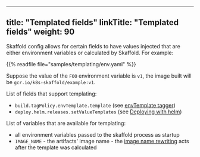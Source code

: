 
---
title: "Templated fields"
linkTitle: "Templated fields"
weight: 90
---

Skaffold config allows for certain fields to have values injected that are either environment variables or calculated by Skaffold.
For example: 

{{% readfile file="samples/templating/env.yaml" %}}

Suppose the value of the `FOO` environment variable is `v1`, the image built
will be `gcr.io/k8s-skaffold/example:v1`.

List of fields that support templating: 

* `build.tagPolicy.envTemplate.template` (see [envTemplate tagger](/docs/how-tos/taggers/##envtemplate-using-values-of-environment-variables-as-tags))
* `deploy.helm.releases.setValueTemplates` (see [Deploying with helm](/docs/how-tos/deployers/#deploying-with-helm))

List of variables that are available for templating: 

* all environment variables passed to the skaffold process as startup 
* `IMAGE_NAME` - the artifacts' image name - the [image name rewriting](/docs/concepts/#image-repository-handling) acts after the template was calculated
